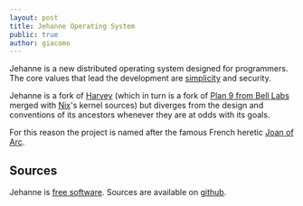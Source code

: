 ```yaml
---
layout: post
title: Jehanne Operating System
public: true
author: giacomo
---
```


Jehanne is a new distributed operating system designed for programmers.  
The core values that lead the development are [simplicity][simplicity] and security.  

Jehanne is a fork of [Harvey][harvey] (which in turn is a fork of 
[Plan 9 from Bell Labs][plan9] merged with [Nix][nix]'s kernel sources) but
diverges from the design and conventions of its ancestors whenever
they are at odds with its goals.

For this reason the project is named after the famous French heretic [Joan of Arc][arc].  

## Sources

Jehanne is [free software][lic]. Sources are available on [github][sources].

[simplicity]: http://plato.stanford.edu/entries/simplicity/ "What is simplicity?"
[harvey]: http://harvey-os.org "Harvey OS"
[plan9]: https://github.com/brho/plan9 "UC Berkeley release of Plan 9 under the GPLv2"
[nix]: https://github.com/rminnich/nix-os
[arc]: https://en.wikipedia.org/wiki/Joan_of_Arc "Jeanne d'Arc"
[lic]: https://github.com/JehanneOS/jehanne/blob/wip/LICENSE.md "A summary of Jehanne licensing"
[sources]: https://github.com/JehanneOS/jehanne/

